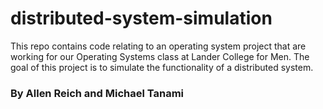 # distributed-system-simulation 

This repo contains code relating to an operating system project that are working for our Operating Systems class at Lander College for Men. The goal of this project is to simulate the functionality of a distributed system.

### By Allen Reich and Michael Tanami
